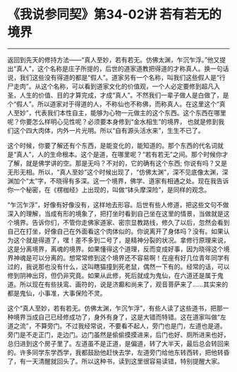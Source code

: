 # 《我说参同契》第34-02讲 若有若无的境界

------

返回到先天的修持方法——“真人至妙，若有若无。仿佛太渊，乍沉乍浮。”他又提出“真人”，这个名称是庄子所提的，后世的道家道教把得道的才称真人。换一句话说，我们这些没有得道的都是“假人”。道家另有一个名称，叫我们这些假人是“行尸走肉”。从这个名称，可以看到道家文化的价值观，一个人必定要修到超凡入圣，人生的价值、目的才算完成，才成“真人”。不然我们一辈子做人是白做了，是个“假人”。所以道家对于得道的人，不称仙也不称佛，而称真人。在这里这个“真人至妙”，代表我们本性自主，能够为心物一元做主的这个东西。这个东西在哪里呢？你要怎么样明心见性呢？必须要本身修到“金水相生”的境界， 也就是修到我们这个四大肉体，内外一片光明。所以“自有源头活水来”，生生不已了。

这个时候，你要了解还有个东西，是能变化的，能知道的。那个东西的代名词就是“真人”，人的生命根本。这个是道，在哪里呢？“若有若无”之间。那个时候你才了解，就是佛学讲的空。那是无吗？不对的，它的确有这个东西; 你说有吗？又是无形无相。所以，“真人至妙”这个时候出现了，“仿佛太渊”，深不见底像太渊，深渊加个“太”字，不晓得有多深。这一个境界，佛学、道家有相通之处。现在我告诉你一个秘密，在《楞枷经》上出现的，叫做“钵头摩深险”，是同样的观念。

“乍沉乍浮”，好像有好像没有，这样地去形容。后世有些人修道，把这些文句不做深入的理解，当成有形的境象了，把打坐时看到自己坐在这里的情景，当做就是这个境界。告诉你们，不管你走佛家道家、密宗显教路线，修久了以后，忽然会看到自己在打坐，好像自己在外面看这个肉体似的。你说离开了身体吗？没有。如果认为这个就是得道了，嘿！差不多到二号了，是精神分裂的状况。拿修行原理来说，这是分离境界，离魂的境界。如果懂得这个道理，反而变成好事，因为晓得这个境界神魂是可以分离的。想常常修到这个境界还不容易啊！在座有好几位青年同学有过的，我说那也没有什么，这叫瞎猫撞到死老鼠，偶然一下有的。经常的话，可以修到阴神出窍，但仍非究竟。如果从此修，死后就成为鬼仙，在六道还是属于鬼道。所以现在有些扶鸾、画符的，说是济癫和尚来了，观音菩萨来了……其实来的都是鬼仙，小事准，大事保险不灵。

这个“真人至妙，若有若无。仿佛太渊，乍沉乍浮”，有些人读了这些道书，把那一种境界当成自己已经修成功了，身外有身了，这是大错而特错。这在道家叫做“左道之流”，不算旁门。不过我经常说，不要看不起人，旁门也是门，左道也是道。旁门是不走正门，走边门。边门虽然是偷偷摸摸进来，后门也好、厕所进来也好，总归进到这个房子里了。左道虽不是正道，是偏道，转了大半天，最后总会转回来的。许多同学东学西学，我都鼓励他赶快去学，左道旁门给他东转西转，把他转昏了，有一天清醒就回头了。所以这种书，读到这里很容易读错，特别提醒大家。